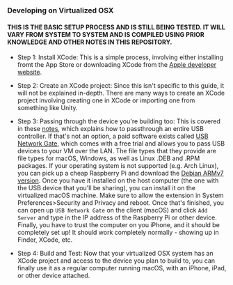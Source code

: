 ### Developing on Virtualized OSX

#### THIS IS THE BASIC SETUP PROCESS AND IS STILL BEING TESTED. IT WILL VARY FROM SYSTEM TO SYSTEM AND IS COMPILED USING PRIOR KNOWLEDGE AND OTHER NOTES IN THIS REPOSITORY.

- Step 1: Install XCode: This is a simple process, involving either installing fromt the App Store or downloading XCode from the [Apple developer website](https://developers.apple.com).

- Step 2: Create an XCode project: Since this isn't specific to this guide, it will not be explained in-depth. There are many ways to create an XCode project involving creating one in XCode or importing one from something like Unity.

- Step 3: Passing through the device you're building too: This is covered in these [notes](notes.md#usb-passthrough-notes), which explains how to passthrough an entire USB controller. If that's not an option, a paid software exists called [USB Network Gate](https://www.eltima.com/products/usb-over-ethernet/), which comes with a free trial and allows you to pass USB devices to your VM over the LAN. The file types that they provide are file types for macOS, Windows, as well as Linux .DEB and .RPM packages. If your operating system is not supported (e.g. Arch Linux), you can pick up a cheap Raspberry Pi and download the [Debian ARMv7
 version](https://cdn.electronic.us/products/usb-over-ethernet/linux/download/eveusb_armv7l.deb?_ga=2.69646291.2132765699.1606368918-411227281.1606368918). Once you have it installed on the host computer (the one with the USB device that you'll be sharing), you can install it on the virtualized macOS machine. Make sure to allow the extension in System Preferences>Security and Privacy and reboot. Once that's finished, you can open up `USB Network Gate` on the client (macOS) and click `Add Server` and type in the IP address of the Raspberry Pi or other device. Finally, you have to trust the computer on you iPhone, and it should be completely set up! It should work completely normally - showing up in Finder, XCode, etc.

- Step 4: Build and Test: Now that your virtualized OSX system has an XCode project and access to the device you plan to build to, you can finally use it as a regular computer running macOS, with an iPhone, iPad, or other device attached.
